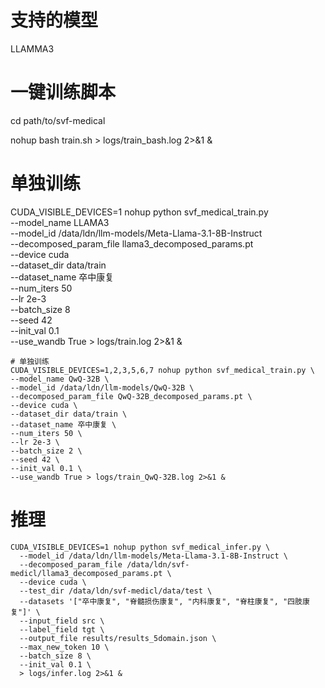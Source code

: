 # 支持的模型
LLAMMA3


# 一键训练脚本
cd path/to/svf-medical

nohup bash train.sh > logs/train_bash.log 2>&1 &

# 单独训练
CUDA_VISIBLE_DEVICES=1 nohup python svf_medical_train.py \
--model_name LLAMA3 \
--model_id /data/ldn/llm-models/Meta-Llama-3.1-8B-Instruct \
--decomposed_param_file llama3_decomposed_params.pt \
--device cuda \
--dataset_dir data/train \
--dataset_name 卒中康复 \
--num_iters 50 \
--lr 2e-3 \
--batch_size 8 \
--seed 42 \
--init_val 0.1 \
--use_wandb True > logs/train.log 2>&1 &




```
# 单独训练
CUDA_VISIBLE_DEVICES=1,2,3,5,6,7 nohup python svf_medical_train.py \
--model_name QwQ-32B \
--model_id /data/ldn/llm-models/QwQ-32B \
--decomposed_param_file QwQ-32B_decomposed_params.pt \
--device cuda \
--dataset_dir data/train \
--dataset_name 卒中康复 \
--num_iters 50 \
--lr 2e-3 \
--batch_size 2 \
--seed 42 \
--init_val 0.1 \
--use_wandb True > logs/train_QwQ-32B.log 2>&1 &
```

# 推理
```
CUDA_VISIBLE_DEVICES=1 nohup python svf_medical_infer.py \
  --model_id /data/ldn/llm-models/Meta-Llama-3.1-8B-Instruct \
  --decomposed_param_file /data/ldn/svf-medicl/llama3_decomposed_params.pt \
  --device cuda \
  --test_dir /data/ldn/svf-medicl/data/test \
  --datasets '["卒中康复", "脊髓损伤康复", "内科康复", "脊柱康复", "四肢康复"]' \
  --input_field src \
  --label_field tgt \
  --output_file results/results_5domain.json \
  --max_new_token 10 \
  --batch_size 8 \
  --init_val 0.1 \
  > logs/infer.log 2>&1 &

```


       
